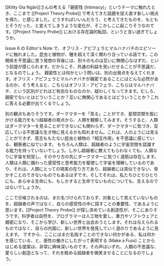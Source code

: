 [[Kitty Gia Ngân]]さんの考える「親密性 (Intimacy)」というテーマに触れたとき、ここまで [[Project Theory Probe]] で考えてきた話題を捉え直す新しい視点を得た、と感じました。どうすればいいんだろう、と考えてきたものを、もともとそうだった、と変えてしまうような変化が、そこかしこに起こりそうなのです。[[Project Theory Probe]] における存在論的転回、というと言い過ぎでしょうか。

Issue 6 の Editor's Note で、オフリス・アピフェラとマルハナバチのエピソードに触れました。昆虫と植物が、種を超えて深く関わり合っている話です。この関係を不思議に思う発想の背後には、別々のものは互いに無関心なはずだ、という前提が感じられます。だからこそ、共通の利益を見いだせることが不思議だ、となるのでしょう。
親密性とは何かという問いは、別の出発点を与えてくれます。オフリス・アピフェラとマルハナバチが親密であることにはどんな必然があるのか、そう考えると、こちらはオフリス・アピフェラ、こちらはマルハナバチ、という区別がどれほど有効なものなのか、疑わしくなってきます。むしろ、親密でないとはどういうことか？互いに無関心であるとはどういうことか？これに答える必要が出てくるでしょう。

別の観点もありそうです。ダークマターを「見る」ことができ、星間空間を股にかける能力をもつ超越者の視点から、人類を観察してみます。そうすると、人類はダークマターを見ることができないにも関わらず、ダークマターに気づき、反応している不思議な生き物に見えるかも知れません。これは、人のようには見ることができず、意志ももたない昆虫と植物の「相互作用」を不思議に感じている、観察者に似ています。
もちろん人類は、超越者のように宇宙空間を認識する能力を持っていないでしょう。しかし超越者に教えてもらわなくても、人類なりに宇宙を知覚し、そのやり方の先にダークマターに気づく道筋は存在します。人類は人類に備わった感受性と思考能力を駆使して宇宙を理解しているのであり、それは、人類にとっての現実の在り方であり、超越者には真似できない、脅かすことのできないものでもあるはずです。そしてそれは、私たちひとりひとりにも、あらゆる生命にも、もしかすると生命でないものについても、言えるのではないでしょうか。

ここで示唆されるのは、まだ名づけられておらず、対象として見えていないものを、超越者の声ではなく、自らの感受性の中に探すことの重要性、であるように思います。[[Project Theory Probe]] が探し求めている創造性が、そこにありそうです。科学者は自然を、プログラマーは人工物を愛し、重力やソフトウェアと親密になり、そこから学び、新しい世界と出会おうとします。それは与えられるものではなく、自らの内面に、新しい世界を発見していく道のりであるように見えます。
ですから、ここにはまだ名指すことのできない何かがある、私は何かを感じている、と、感性の働きにしたがって表明する (Make a Fuss) ことからはじめる提案は、非常に興味深いものです。その声はいずれ、人類の不思議な、愛らしい創造となって、それを眺める超越者を微笑ませることになるのでしょう。
